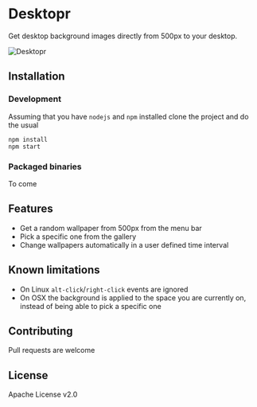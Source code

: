 # Desktopr

Get desktop background images directly from 500px to your desktop.

![Desktopr](http://i.imgur.com/bM9GSFK.jpg)

## Installation

### Development

Assuming that you have `nodejs` and `npm` installed clone the project and do the usual

```
npm install
npm start
```

### Packaged binaries

To come

## Features

- Get a random wallpaper from 500px from the menu bar
- Pick a specific one from the gallery
- Change wallpapers automatically in a user defined time interval

## Known limitations

- On Linux `alt-click`/`right-click` events are ignored
- On OSX the background is applied to the space you are currently on, instead of being able to pick a specific one

## Contributing

Pull requests are welcome

## License

Apache License v2.0
